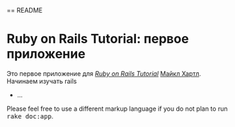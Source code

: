 == README

# Ruby on Rails Tutorial: первое приложение

Это первое приложение для
[*Ruby on Rails Tutorial*](http:/railstutorial.org/)
 [Майкл Хартл](http://michaelhartl.com/).
 Начинаем изучать rails
* ...


Please feel free to use a different markup language if you do not plan to run
<tt>rake doc:app</tt>.
